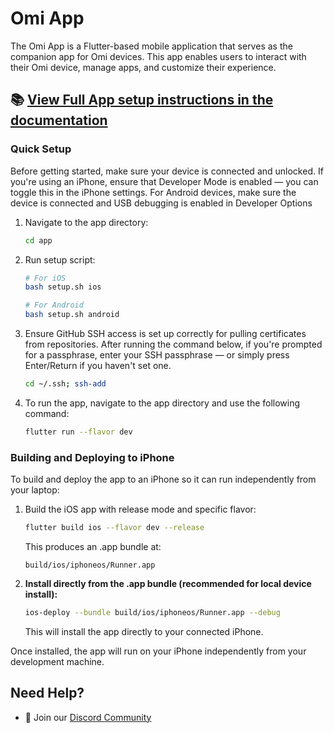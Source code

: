 # Omi App

The Omi App is a Flutter-based mobile application that serves as the companion app for Omi devices. This app enables users to interact with their Omi device, manage apps, and customize their experience.

## 📚 **[View Full App setup instructions in the documentation](https://docs.omi.me/docs/developer/AppSetup)**

### Quick Setup

Before getting started, make sure your device is connected and unlocked. If you're using an iPhone, ensure that Developer Mode is enabled — you can toggle this in the iPhone settings. For Android devices, make sure the device is connected and USB debugging is enabled in Developer Options

1. Navigate to the app directory:
   ```bash
   cd app
   ```

2. Run setup script:
   ```bash
   # For iOS
   bash setup.sh ios

   # For Android
   bash setup.sh android
   ```
 
3. Ensure GitHub SSH access is set up correctly for pulling certificates from repositories. After running the command below, if you're prompted for a passphrase, enter your SSH passphrase — or simply press Enter/Return if you haven't set one.
    ```bash
   cd ~/.ssh; ssh-add
   ```

4. To run the app, navigate to the app directory and use the following command:
   ```bash
   flutter run --flavor dev
   ```


### Building and Deploying to iPhone

To build and deploy the app to an iPhone so it can run independently from your laptop:

1. Build the iOS app with release mode and specific flavor:
   ```bash
   flutter build ios --flavor dev --release
   ```
   This produces an .app bundle at:
   ```
   build/ios/iphoneos/Runner.app
   ```

2. **Install directly from the .app bundle (recommended for local device install):**
   ```bash
   ios-deploy --bundle build/ios/iphoneos/Runner.app --debug
   ```
   This will install the app directly to your connected iPhone.

Once installed, the app will run on your iPhone independently from your development machine.

## Need Help?

- 💬 Join our [Discord Community](http://discord.omi.me)
